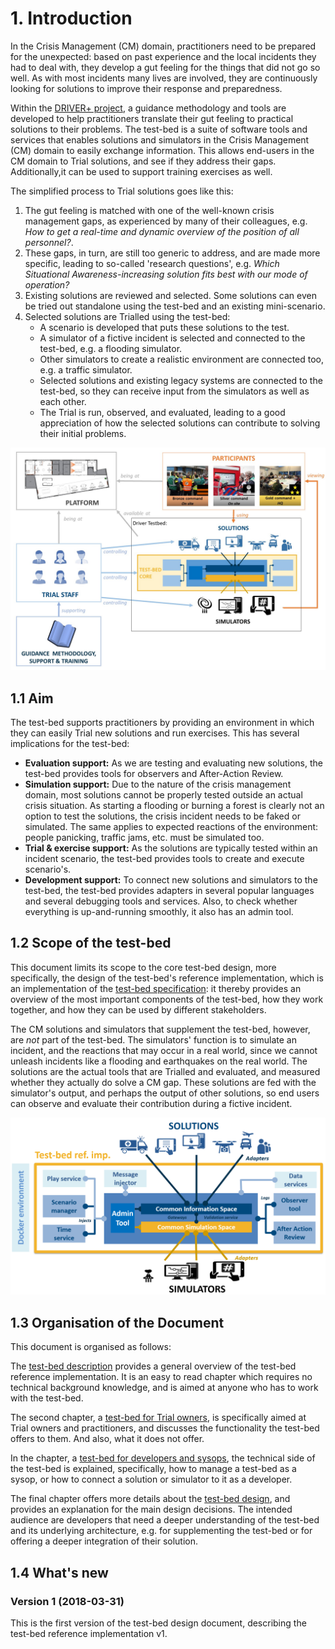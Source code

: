 # 1. Introduction

In the Crisis Management (CM) domain, practitioners need to be prepared for the unexpected: based on past experience and the local incidents they had to deal with, they develop a gut feeling for the things that did not go so well. As with most incidents many lives are involved, they are continuously looking for solutions to improve their response and preparedness.

Within the [DRIVER+ project](http://www.driver-project.eu), a guidance methodology and tools are developed to help practitioners translate their gut feeling to practical solutions to their problems. The test-bed is a suite of software tools and services that enables solutions and simulators in the Crisis Management (CM) domain to easily exchange information. This allows end-users in the CM domain to Trial solutions, and see if they address their gaps. Additionally,it can be used to support training exercises as well.

The simplified process to Trial solutions goes like this:

1. The gut feeling is matched with one of the well-known crisis management gaps, as experienced by many of their colleagues, e.g. *How to get a real-time and dynamic overview of the position of all personnel?*.
2. These gaps, in turn, are still too generic to address, and are made more specific, leading to so-called 'research questions', e.g. *Which Situational Awareness-increasing solution fits best with our mode of operation?*
3. Existing solutions are reviewed and selected. Some solutions can even be tried out standalone using the test-bed and an existing mini-scenario.
4. Selected solutions are Trialled using the test-bed:
   - A scenario is developed that puts these solutions to the test.
   - A simulator of a fictive incident is selected and connected to the test-bed, e.g. a flooding simulator.
   - Other simulators to create a realistic environment are connected too, e.g. a traffic simulator.
   - Selected solutions and existing legacy systems are connected to the test-bed, so they can receive input from the simulators as well as each other.
   - The Trial is run, observed, and evaluated, leading to a good appreciation of how the selected solutions can contribute to solving their initial problems.

![Test-bed environment](img/test-bed-environment.jpg)

## 1.1 Aim

The test-bed supports practitioners by providing an environment in which they can easily Trial new solutions and run exercises. This has several implications for the test-bed:

- **Evaluation support:** As we are testing and evaluating new solutions, the test-bed provides tools for observers and After-Action Review.
- **Simulation support:** Due to the nature of the crisis management domain, most solutions cannot be properly tested outside an actual crisis situation. As starting a flooding or burning a forest is clearly not an option to test the solutions, the crisis incident needs to be faked or simulated. The same applies to expected reactions of the environment: people panicking, traffic jams, etc. must be simulated too.
- **Trial & exercise support:** As the solutions are typically tested within an incident scenario, the test-bed provides tools to create and execute scenario's.
- **Development support:** To connect new solutions and simulators to the test-bed, the test-bed provides adapters in several popular languages and several debugging tools and services. Also, to check whether everything is up-and-running smoothly, it also has an admin tool.

## 1.2 Scope of the test-bed

This document limits its scope to the core test-bed design, more specifically, the design of the test-bed's reference implementation, which is an implementation of the [test-bed specification](https://driver-eu.gitbooks.io/test-bed-specification): it thereby provides an overview of the most important components of the test-bed, how they work together, and how they can be used by different stakeholders.

The CM solutions and simulators that supplement the test-bed, however, are *not* part of the test-bed. The simulators' function is to simulate an incident, and the reactions that may occur in a real world, since we cannot unleash incidents like a flooding and earthquakes on the real world. The solutions are the actual tools that are Trialled and evaluated, and measured whether they actually do solve a CM gap. These solutions are fed with the simulator's output, and perhaps the output of other solutions, so end users can observe and evaluate their contribution during a fictive incident.

![Scope of the test-bed](img/test-bed-components-explained.png)

## 1.3 Organisation of the Document

This document is organised as follows:

The [test-bed description](test-bed-description.md) provides a general overview of the test-bed reference implementation. It is an easy to read chapter which requires no technical background knowledge, and is aimed at anyone who has to work with the test-bed.

The second chapter, a [test-bed for Trial owners](Trial-owners.md), is specifically aimed at Trial owners and practitioners, and discusses the functionality the test-bed offers to them. And also, what it does not offer.

In the chapter, a [test-bed for developers and sysops](developers.md), the technical side of the test-bed is explained, specifically, how to manage a test-bed as a sysop, or how to connect a solution or simulator to it as a developer.

The final chapter offers more details about the [test-bed design](design.md), and provides an explanation for the main design decisions. The intended audience are developers that need a deeper understanding of the test-bed and its underlying architecture, e.g. for supplementing the test-bed or for offering a deeper integration of their solution.

## 1.4 What's new

### Version 1 (2018-03-31)

This is the first version of the test-bed design document, describing the test-bed reference implementation v1.
